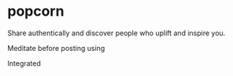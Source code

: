 # popcorn

Share authentically and discover people who uplift and inspire you.

Meditate before posting using

Integrated 
